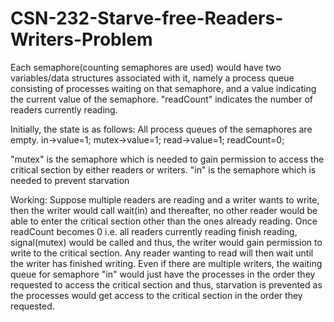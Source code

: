 # CSN-232-Starve-free-Readers-Writers-Problem

Each semaphore(counting semaphores are used) would have two variables/data structures associated with it, namely a process queue consisting of processes waiting on that
semaphore, and a value indicating the current value of the semaphore. "readCount" indicates the number of readers currently reading.

Initially, the state is as follows:
All process queues of the semaphores are empty.
in->value=1;
mutex->value=1;
read->value=1;
readCount=0;


"mutex" is the semaphore which is needed to gain permission to access the critical section by either readers or writers.
"in" is the semaphore which is needed to prevent starvation
    
Working:
Suppose multiple readers are reading and a writer wants to write, then the writer would call wait(in) and thereafter, no other reader
would be able to enter the critical section other than the ones already reading.
Once readCount becomes 0 i.e. all readers currently reading finish reading, signal(mutex) would be called and thus, the writer would gain permission to write to the
critical section.
Any reader wanting to read will then wait until the writer has finished writing.
Even if there are multiple writers, the waiting queue for semaphore "in" would just have the processes in the order they requested
to access the critical section and thus, starvation is prevented as the processes would get access to the critical section in the order they requested.

